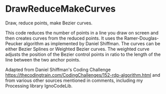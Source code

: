 # DrawReduceMakeCurves
 
Draw, reduce points, make Bezier curves.

This code reduces the number of points in a line you draw on screen and then creates curves from the reduced points. It uses the Ramer-Douglas-Peucker algorithm as implemented by Daniel Shiffman. The curves can be either Bezier Splines or Weighted Bezier curves. The weighted curve adjusts the position of the Bezier control points in ratio to the length of the line between the two anchor points. 

Adapted from Daniel Shiffman's Coding Challenge https://thecodingtrain.com/CodingChallenges/152-rdp-algorithm.html and from various other sources mentioned in comments, including my Processing library IgnoCodeLib. 
